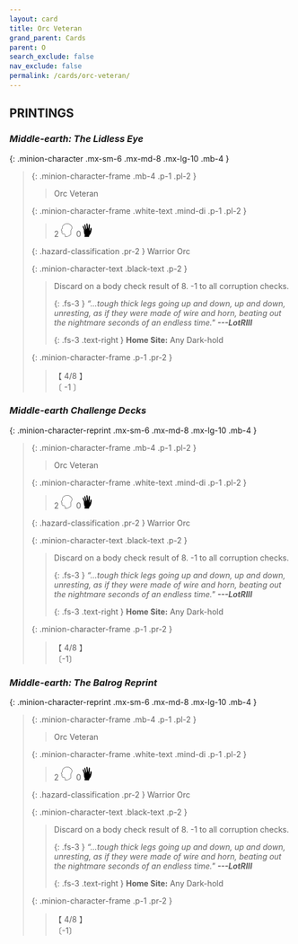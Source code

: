 ```yaml
---
layout: card
title: Orc Veteran
grand_parent: Cards
parent: O
search_exclude: false
nav_exclude: false
permalink: /cards/orc-veteran/
---
```


## PRINTINGS


### _Middle-earth: The Lidless Eye_

{: .minion-character .mx-sm-6 .mx-md-8 .mx-lg-10 .mb-4 }
> {: .minion-character-frame .mb-4 .p-1 .pl-2 }
> > <div class="hazard-mp"></div>
> > <div class="card-name">Orc Veteran</div>
>
> {: .minion-character-frame .white-text .mind-di .p-1 .pl-2 }
> > 2 ![](/assets/images/mind.svg)&ensp;0![](/assets/images/di.svg)
>
> {: .hazard-classification .pr-2 }
> Warrior Orc
>
> {: .minion-character-text .black-text .p-2 }
> > Discard on a body check result of 8. -1 to all corruption checks. 
> > 
> > {: .fs-3 } 
> > _“...tough thick legs going up and down, up and down, unresting, as if they were made of wire and horn, beating out the nightmare seconds of an endless time."_ ***---&#65279;LotRIII***  
> > 
> > {: .fs-3 .text-right } 
> > **Home Site:** Any Dark-hold 
>
> {: .minion-character-frame .p-1 .pr-2 }
> > <div class="card-shield">【 4/8 】</div>
> > <div class="card-corruption-white">〔 -1 〕</div>

### _Middle-earth Challenge Decks_

{: .minion-character-reprint .mx-sm-6 .mx-md-8 .mx-lg-10 .mb-4 }
> {: .minion-character-frame .mb-4 .p-1 .pl-2 }
> > <div class="hazard-mp"></div>
> > <div class="card-name">Orc Veteran</div>
>
> {: .minion-character-frame .white-text .mind-di .p-1 .pl-2 }
> > 2 ![](/assets/images/mind.svg)&ensp;0![](/assets/images/di.svg)
>
> {: .hazard-classification .pr-2 }
> Warrior Orc
>
> {: .minion-character-text .black-text .p-2 }
> > Discard on a body check result of 8. -1 to all corruption checks. 
> > 
> > {: .fs-3 } 
> > _“...tough thick legs going up and down, up and down, unresting, as if they were made of wire and horn, beating out the nightmare seconds of an endless time."_ ***---&#65279;LotRIII***  
> > 
> > {: .fs-3 .text-right } 
> > **Home Site:** Any Dark-hold 
>
> {: .minion-character-frame .p-1 .pr-2 }
> > <div class="card-shield">【 4/8 】</div>
> > <div class="card-corruption-white">〔-1〕</div>

### _Middle-earth: The Balrog Reprint_

{: .minion-character-reprint .mx-sm-6 .mx-md-8 .mx-lg-10 .mb-4 }
> {: .minion-character-frame .mb-4 .p-1 .pl-2 }
> > <div class="hazard-mp"></div>
> > <div class="card-name">Orc Veteran</div>
>
> {: .minion-character-frame .white-text .mind-di .p-1 .pl-2 }
> > 2 ![](/assets/images/mind.svg)&ensp;0![](/assets/images/di.svg)
>
> {: .hazard-classification .pr-2 }
> Warrior Orc
>
> {: .minion-character-text .black-text .p-2 }
> > Discard on a body check result of 8. -1 to all corruption checks. 
> > 
> > {: .fs-3 } 
> > _“...tough thick legs going up and down, up and down, unresting, as if they were made of wire and horn, beating out the nightmare seconds of an endless time."_ ***---&#65279;LotRIII***  
> > 
> > {: .fs-3 .text-right } 
> > **Home Site:** Any Dark-hold 
>
> {: .minion-character-frame .p-1 .pr-2 }
> > <div class="card-shield">【 4/8 】</div>
> > <div class="card-corruption-white">〔-1〕</div>
